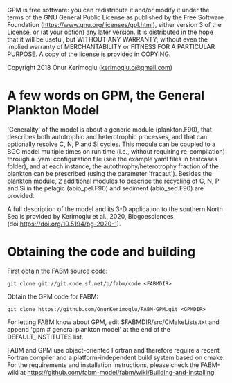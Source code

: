 GPM is free software: you can redistribute it and/or modify it under the terms of the GNU General Public License as published by the Free Software Foundation (https://www.gnu.org/licenses/gpl.html), either version 3 of the License, or (at your option) any later version.
It is distributed in the hope that it will be useful, but WITHOUT ANY WARRANTY; without even the implied warranty of MERCHANTABILITY or FITNESS FOR A PARTICULAR PURPOSE.
A copy of the license is provided in COPYING.

Copyright 2018 Onur Kerimoglu (kerimoglu.o@gmail.com)

# A few words on GPM, the General Plankton Model

'Generality' of the model is about a generic module (plankton.F90), that describes both autotrophic and heterotrophic processes, and that can optionally resolve C, N, P and Si cycles. This module can be coupled to a BGC model multiple times on run time (i.e., without requiring re-compilation) through a .yaml configuration file (see the example yaml files in testcases folder), and at each instance, the autothrophy/heterotrophy fraction of the plankton can be prescribed (using the parameter 'fracaut'). Besides the plankton module, 2 additional modules to describe the recycling of C, N, P and Si in the pelagic (abio_pel.F90) and sediment (abio_sed.F90) are provided.

A full description of the model and its 3-D application to the southern North Sea is provided by Kerimoglu et al., 2020, Biogoesciences (doi:https://doi.org/10.5194/bg-2020-1).

# Obtaining the code and building 

First obtain the FABM source code:

    git clone git://git.code.sf.net/p/fabm/code <FABMDIR>

Obtain the GPM code for FABM:

    git clone https://github.com/OnurKerimoglu/FABM-GPM.git <GPMDIR>


For letting FABM know about GPM, edit $FABMDIR/src/CMakeLists.txt and append 'gpm          # general plankton model' at the end of the DEFAULT_INSTITUTES list. 

FABM and GPM use object-oriented Fortran and therefore require a recent Fortran compiler and a platform-independent build system based on cmake.  For the requirements and installation instructions, please check the FABM-wiki at https://github.com/fabm-model/fabm/wiki/Building-and-installing. 
